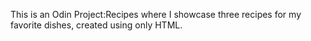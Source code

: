 This is an Odin Project:Recipes where I showcase three recipes for my favorite dishes, created using only HTML.
